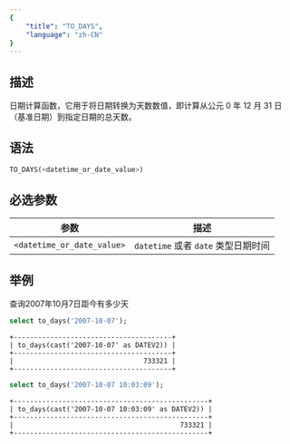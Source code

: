 ```yaml
---
{
    "title": "TO_DAYS",
    "language": "zh-CN"
}
---
```


<!-- 
Licensed to the Apache Software Foundation (ASF) under one
or more contributor license agreements.  See the NOTICE file
distributed with this work for additional information
regarding copyright ownership.  The ASF licenses this file
to you under the Apache License, Version 2.0 (the
"License"); you may not use this file except in compliance
with the License.  You may obtain a copy of the License at

  http://www.apache.org/licenses/LICENSE-2.0

Unless required by applicable law or agreed to in writing,
software distributed under the License is distributed on an
"AS IS" BASIS, WITHOUT WARRANTIES OR CONDITIONS OF ANY
KIND, either express or implied.  See the License for the
specific language governing permissions and limitations
under the License.
-->


## 描述
日期计算函数，它用于将日期转换为天数数值，即计算从公元 0 年 12 月 31 日（基准日期）到指定日期的总天数。

## 语法

```sql
TO_DAYS(<datetime_or_date_value>)
```

## 必选参数
| 参数                         | 描述                          |
|----------------------------|-----------------------------|
| `<datetime_or_date_value>` | `datetime` 或者 `date` 类型日期时间 |


## 举例

查询2007年10月7日距今有多少天
```sql
select to_days('2007-10-07');
```
```text
+---------------------------------------+
| to_days(cast('2007-10-07' as DATEV2)) |
+---------------------------------------+
|                                733321 |
+---------------------------------------+
```

```sql
select to_days('2007-10-07 10:03:09');
```
```text
+------------------------------------------------+
| to_days(cast('2007-10-07 10:03:09' as DATEV2)) |
+------------------------------------------------+
|                                         733321 |
+------------------------------------------------+
```